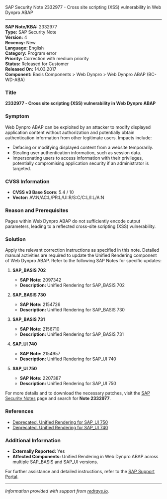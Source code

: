 SAP Security Note 2332977 - Cross site scripting (XSS) vulnerability in Web Dynpro ABAP

---

**SAP Note/KBA:** 2332977  
**Type:** SAP Security Note  
**Version:** 4  
**Recency:** New  
**Language:** English  
**Category:** Program error  
**Priority:** Correction with medium priority  
**Status:** Released for Customer  
**Released On:** 14.03.2017  
**Component:** Basis Components > Web Dynpro > Web Dynpro ABAP (BC-WD-ABA)

### **Title**
**2332977 - Cross site scripting (XSS) vulnerability in Web Dynpro ABAP**

### **Symptom**
Web Dynpro ABAP can be exploited by an attacker to modify displayed application content without authorization and potentially obtain authentication information from other legitimate users. Impacts include:
- Defacing or modifying displayed content from a website temporarily.
- Stealing user authentication information, such as session data.
- Impersonating users to access information with their privileges, potentially compromising application security if an administrator is targeted.

### **CVSS Information**
- **CVSS v3 Base Score:** 5.4 / 10
- **Vector:** AV:N/AC:L/PR:L/UI:R/S:C/C:L/I:L/A:N

### **Reason and Prerequisites**
Pages within Web Dynpro ABAP do not sufficiently encode output parameters, leading to a reflected cross-site scripting (XSS) vulnerability.

### **Solution**
Apply the relevant correction instructions as specified in this note. Detailed manual activities are required to update the Unified Rendering component of Web Dynpro ABAP. Refer to the following SAP Notes for specific updates:

1. **SAP_BASIS 702**
   - **SAP Note:** 2097342
   - **Description:** Unified Rendering for SAP_BASIS 702

2. **SAP_BASIS 730**
   - **SAP Note:** 2154726
   - **Description:** Unified Rendering for SAP_BASIS 730

3. **SAP_BASIS 731**
   - **SAP Note:** 2156710
   - **Description:** Unified Rendering for SAP_BASIS 731

4. **SAP_UI 740**
   - **SAP Note:** 2154957
   - **Description:** Unified Rendering for SAP_UI 740

5. **SAP_UI 750**
   - **SAP Note:** 2207387
   - **Description:** Unified Rendering for SAP_UI 750

For more details and to download the necessary patches, visit the [SAP Security Notes](https://me.sap.com/notes/) page and search for **Note 2332977**.

### **References**
- [Deprecated. Unified Rendering for SAP_UI 750](https://me.sap.com/notes/2207387)
- [Deprecated. Unified Rendering for SAP_UI 740](https://me.sap.com/notes/2154957)

### **Additional Information**
- **Externally Reported:** Yes
- **Affected Components:** Unified Rendering in Web Dynpro ABAP across multiple SAP_BASIS and SAP_UI versions.

For further assistance and detailed instructions, refer to the [SAP Support Portal](https://me.sap.com/).

---

*Information provided with support from [redrays.io](https://redrays.io).*